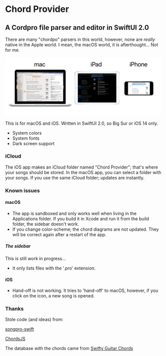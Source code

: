 # Chord Provider

## A Cordpro file parser and editor in SwiftUI 2.0

There are many "chordpo" parsers in this world, however, none are *really* native in the Apple world. I mean, the macOS world, it is afterthought... Not for me.

![Chord Provider](Screenshots/screenshots.png)

This is for macOS and iOS. Written in SwiftUI 2.0, so Big Sur or iOS 14 only.

- System colors
- System fonts
- Dark screen support

### iCloud

The iOS app makes an iCloud folder named "Chord Provider"; that's where your songs should be stored. In the macOS app, you can select a folder with your songs. If you use the same iCloud folder; updates are instantly.

### Known issues

#### macOS

- The app is sandboxed and only works well when living in the Applications folder. If you build it in Xcode and run it from the build folder, the sidebar doesn't work.
- If you change color-scheme; the chord diagrams are not updated. They will be correct again after a restart of the app.

##### The sidebar

This is still work in progress...

- It only lists files with the '.pro' extension.

#### iOS

- Hand-off is not working. It tries to 'hand-off' to macOS, however, if you click on the icon, a new song is opened.

### Thanks

Stole code (and ideas) from:

[songpro-swift](https://github.com/SongProOrg/songpro-swift)

[ChordsJS](https://github.com/AlexSchwabauer/ChordJS)

The database with the chords came from [Swifty Guitar Chords](https://github.com/BeauNouvelle/SwiftyGuitarChords)
